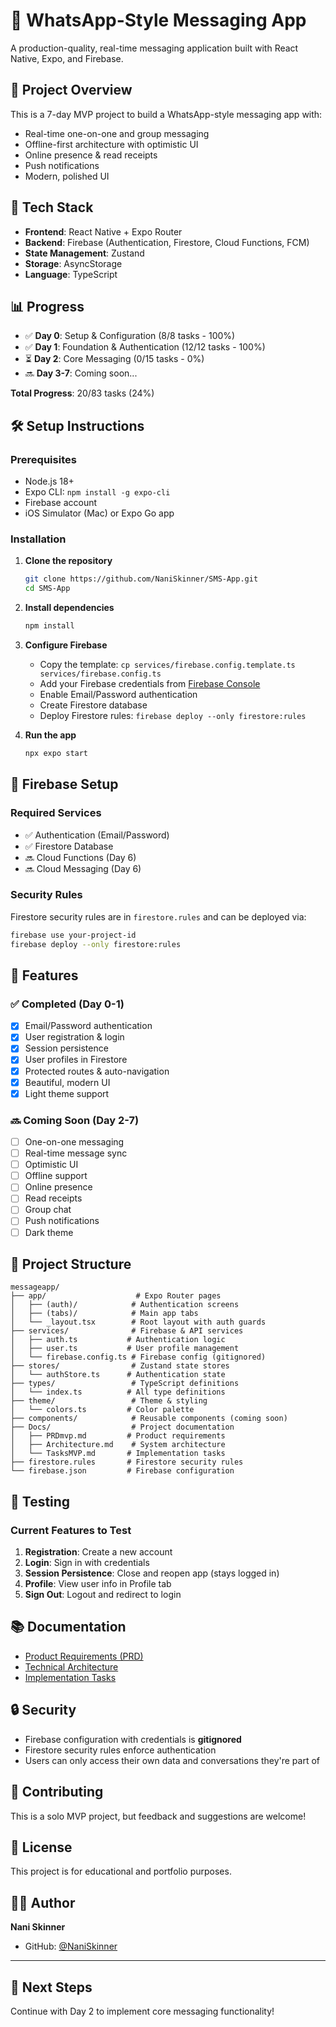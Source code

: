 # 💬 WhatsApp-Style Messaging App

A production-quality, real-time messaging application built with React Native, Expo, and Firebase.

## 🎯 Project Overview

This is a 7-day MVP project to build a WhatsApp-style messaging app with:
- Real-time one-on-one and group messaging
- Offline-first architecture with optimistic UI
- Online presence & read receipts
- Push notifications
- Modern, polished UI

## 🚀 Tech Stack

- **Frontend**: React Native + Expo Router
- **Backend**: Firebase (Authentication, Firestore, Cloud Functions, FCM)
- **State Management**: Zustand
- **Storage**: AsyncStorage
- **Language**: TypeScript

## 📊 Progress

- ✅ **Day 0**: Setup & Configuration (8/8 tasks - 100%)
- ✅ **Day 1**: Foundation & Authentication (12/12 tasks - 100%)
- ⏳ **Day 2**: Core Messaging (0/15 tasks - 0%)
- 🔜 **Day 3-7**: Coming soon...

**Total Progress**: 20/83 tasks (24%)

## 🛠️ Setup Instructions

### Prerequisites

- Node.js 18+
- Expo CLI: `npm install -g expo-cli`
- Firebase account
- iOS Simulator (Mac) or Expo Go app

### Installation

1. **Clone the repository**
   ```bash
   git clone https://github.com/NaniSkinner/SMS-App.git
   cd SMS-App
   ```

2. **Install dependencies**
   ```bash
   npm install
   ```

3. **Configure Firebase**
   - Copy the template: `cp services/firebase.config.template.ts services/firebase.config.ts`
   - Add your Firebase credentials from [Firebase Console](https://console.firebase.google.com/)
   - Enable Email/Password authentication
   - Create Firestore database
   - Deploy Firestore rules: `firebase deploy --only firestore:rules`

4. **Run the app**
   ```bash
   npx expo start
   ```

## 🔐 Firebase Setup

### Required Services
- ✅ Authentication (Email/Password)
- ✅ Firestore Database
- 🔜 Cloud Functions (Day 6)
- 🔜 Cloud Messaging (Day 6)

### Security Rules
Firestore security rules are in `firestore.rules` and can be deployed via:
```bash
firebase use your-project-id
firebase deploy --only firestore:rules
```

## 📱 Features

### ✅ Completed (Day 0-1)
- [x] Email/Password authentication
- [x] User registration & login
- [x] Session persistence
- [x] User profiles in Firestore
- [x] Protected routes & auto-navigation
- [x] Beautiful, modern UI
- [x] Light theme support

### 🔜 Coming Soon (Day 2-7)
- [ ] One-on-one messaging
- [ ] Real-time message sync
- [ ] Optimistic UI
- [ ] Offline support
- [ ] Online presence
- [ ] Read receipts
- [ ] Group chat
- [ ] Push notifications
- [ ] Dark theme

## 📁 Project Structure

```
messageapp/
├── app/                    # Expo Router pages
│   ├── (auth)/            # Authentication screens
│   ├── (tabs)/            # Main app tabs
│   └── _layout.tsx        # Root layout with auth guards
├── services/              # Firebase & API services
│   ├── auth.ts           # Authentication logic
│   ├── user.ts           # User profile management
│   └── firebase.config.ts # Firebase config (gitignored)
├── stores/                # Zustand state stores
│   └── authStore.ts      # Authentication state
├── types/                 # TypeScript definitions
│   └── index.ts          # All type definitions
├── theme/                 # Theme & styling
│   └── colors.ts         # Color palette
├── components/            # Reusable components (coming soon)
├── Docs/                  # Project documentation
│   ├── PRDmvp.md         # Product requirements
│   ├── Architecture.md    # System architecture
│   └── TasksMVP.md       # Implementation tasks
├── firestore.rules       # Firestore security rules
└── firebase.json         # Firebase configuration

```

## 🧪 Testing

### Current Features to Test
1. **Registration**: Create a new account
2. **Login**: Sign in with credentials
3. **Session Persistence**: Close and reopen app (stays logged in)
4. **Profile**: View user info in Profile tab
5. **Sign Out**: Logout and redirect to login

## 📚 Documentation

- [Product Requirements (PRD)](Docs/PRDmvp.md)
- [Technical Architecture](Docs/Architecture.md)
- [Implementation Tasks](Docs/TasksMVP.md)

## 🔒 Security

- Firebase configuration with credentials is **gitignored**
- Firestore security rules enforce authentication
- Users can only access their own data and conversations they're part of

## 🤝 Contributing

This is a solo MVP project, but feedback and suggestions are welcome!

## 📄 License

This project is for educational and portfolio purposes.

## 👨‍💻 Author

**Nani Skinner**
- GitHub: [@NaniSkinner](https://github.com/NaniSkinner)

---

## 🎯 Next Steps

Continue with Day 2 to implement core messaging functionality!

